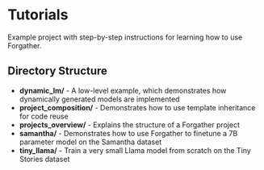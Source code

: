 # Tutorials

Example project with step-by-step instructions for learning how to use Forgather.

## Directory Structure

- **dynamic_lm/** - A low-level example, which demonstrates how dynamically generated models are implemented
- **project_composition/** - Demonstrates how to use template inheritance for code reuse
- **projects_overview/** - Explains the structure of a Forgather project
- **samantha/** - Demonstrates how to use Forgather to finetune a 7B parameter model on the Samantha dataset
- **tiny_llama/** - Train a very small Llama model from scratch on the Tiny Stories dataset
